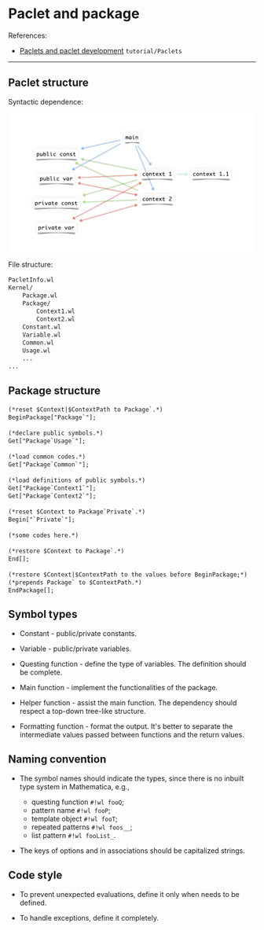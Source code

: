 # Paclet and package

References:

* [Paclets and paclet development](https://www.wolframcloud.com/obj/tgayley/Published/PacletDevelopment.nb) `tutorial/Paclets`

---

## Paclet structure

Syntactic dependence:

<center>

![paclet](paclet.png)

</center>

File structure:

``` text
PacletInfo.wl
Kernel/
    Package.wl
    Package/
        Context1.wl
        Context2.wl
    Constant.wl
    Variable.wl
    Common.wl
    Usage.wl
    ...
...
```

## Package structure

``` wl title="p.wl"
(*reset $Context|$ContextPath to Package`.*)
BeginPackage["Package`"];

(*declare public symbols.*)
Get["Package`Usage`"];

(*load common codes.*)
Get["Package`Common`"];

(*load definitions of public symbols.*)
Get["Package`Context1`"];
Get["Package`Context2`"];

(*reset $Context to Package`Private`.*)
Begin["`Private`"];

(*some codes here.*)

(*restore $Context to Package`.*)
End[];

(*restore $Context|$ContextPath to the values before BeginPackage;*)
(*prepends Package` to $ContextPath.*)
EndPackage[];
```

## Symbol types

* Constant - public/private constants.

* Variable - public/private variables.

* Questing function -  define the type of variables. The definition should be complete.

* Main function - implement the functionalities of the package.

* Helper function - assist the main function. The dependency should respect a top-down tree-like structure.

* Formatting function - format the output. It's better to separate the intermediate values passed between functions and the return values.

## Naming convention

* The symbol names should indicate the types, since there is no inbuilt type system in Mathematica, e.g.,

    * questing function `#!wl fooQ`;
    * pattern name `#!wl fooP`;
    * template object `#!wl fooT`;
    * repeated patterns `#!wl foos__`;
    * list pattern `#!wl fooList_`.

* The keys of options and in associations should be capitalized strings.

## Code style

* To prevent unexpected evaluations, define it only when needs to be defined.

* To handle exceptions, define it completely.
